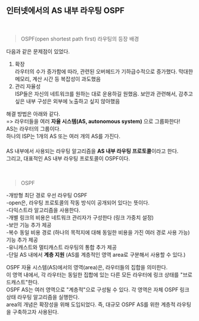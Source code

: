 ## 인터넷에서의 AS 내부 라우팅 OSPF
　    
> OSPF(open shortest path first) 라우팅의 등장 배경

다음과 같은 문제점이 있었다.　    
1. 확장　    
   라우터의 수가 증가함에 따라, 관련된 오버헤드가 기하급수적으로 증가했다. 막대한 메모리, 계산 시간 등 복잡성이 과도했음　    
2. 관리 자율성　    
   ISP들은 자신의 네트워크를 원하는 대로 운용하길 원했음. 보안과 관련해서, 감추고 싶은 내부 구성은 외부에 노출하고 싶지 않아했음　    


해결 방법은 아래와 같다.　    
=> 라우터들을 여러 **자율 시스템(AS, autonomous system)** 으로 그룹화한다!　    
AS는 라우터의 그룹이다. 　    
하나의 ISP는 1개의 AS 또는 여러 개의 AS를 가진다.　    
　    
AS 내부에서 사용되는 라우팅 알고리즘을 **AS 내부 라우팅 프로토콜**이라고 한다.　    
그리고, 대표적인 AS 내부 라우팅 프로토콜이 OSPF이다.　    

　    
> OSPF

-개방형 최단 경로 우선 라우팅 OSPF　    
-open은, 라우팅 프로토콜의 작동 방식이 공개되어 있다는 뜻이다.　    
-다익스트라 알고리즘을 사용한다.　    
-개별 링크의 비용은 네트워크 관리자가 구성한다 (링크 가중치 설정)　    
-보안 기능 추가 제공　    
-복수 동일 비용 경로 (하나의 목적지에 대해 동일한 비용을 가진 여러 경로 사용 가능) 기능 추가 제공　    
-유니캐스트와 멀티캐스트 라우팅의 통합 추가 제공　    
-단일 AS 내에서 **계층 지원** (AS를 계층적인 영역 area로 구분해서 사용할 수 있다.)　    

OSPF 자율 시스템(AS)에서의 영역(area)은, 라우터들의 집합을 의미한다.　　    
이 영역 내에서, 각 라우터는 동일한 집합에 있는 다른 모든 라우터에 링크 상태를 "브로드캐스트"한다.　　    
OSPF AS는 여러 영역으로 "계층적"으로 구성될 수 있다. 각 영역은 자체 OSPF 링크 상태 라우팅 알고리즘을 실행한다.　　    
area의 개념은 확장성을 위해 도입되었다. 즉, 대규모 OSPF AS를 위한 계층적 라우팅을 구축하고자 사용된다.　　    

　
